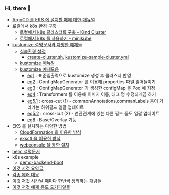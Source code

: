 ### Hi, there 🙌

- [ArgoCD 를 EKS 에 설치할 때에 대한 매뉴얼](https://github.com/chagchagchag/eks-k8s-docker-study-archive/tree/main/eks-by-argocd)
- 로컬에서 k8s 환경 구축
  - [로컬에서 k8s 클러스터를 구축 - Kind Cluster](https://github.com/chagchagchag/eks-k8s-docker-study-archive/tree/main/kind-cluster)
  - [로컬에서 k8s 를 사용하기 - minikube](https://github.com/chagchagchag/eks-k8s-docker-study-archive/tree/main/minikube)
- [kustomize 설명문서와 다양한 예제들](https://github.com/chagchagchag/eks-k8s-docker-study-archive/tree/main/kustomize)
  - [실습환경 설정](https://github.com/chagchagchag/eks-k8s-docker-study-archive/blob/main/kustomize/%EC%8B%A4%EC%8A%B5%ED%99%98%EA%B2%BD%EC%84%A4%EC%A0%95.md)
    - [create-cluster.sh](https://github.com/chagchagchag/eks-k8s-docker-study-archive/blob/main/kustomize/create-cluster.sh), [kustomize-sample-cluster.yml](https://github.com/chagchagchag/eks-k8s-docker-study-archive/blob/main/kustomize/kustomize-sample-cluster.yml)
  - [kustomize 매뉴얼](https://github.com/chagchagchag/eks-k8s-docker-study-archive/blob/main/kustomize/kustomize.md)
  - [kustomize 예제모음](https://github.com/chagchagchag/eks-k8s-docker-study-archive/tree/main/kustomize/kustomize-practice)
    - [eg1](https://github.com/chagchagchag/eks-k8s-docker-study-archive/tree/main/kustomize/kustomize-practice/eg1) : 표준입출력으로 kustomize 생성 후 클러스터 반영
    - [eg2](https://github.com/chagchagchag/eks-k8s-docker-study-archive/tree/main/kustomize/kustomize-practice/eg2) : ConfigMapGenerator 를 이용해 properties 파일 읽어들이기
    - [eg3](https://github.com/chagchagchag/eks-k8s-docker-study-archive/tree/main/kustomize/kustomize-practice/eg3) : ConfigMapGenerator 가 생성한 configMap 을 Pod 에 지정
    - [eg4](https://github.com/chagchagchag/eks-k8s-docker-study-archive/tree/main/kustomize/kustomize-practice/eg4) : Transformers 를 이용해 이미지 이름, 태그 명 수정되게끔 하기
    - [eg5.1](https://github.com/chagchagchag/eks-k8s-docker-study-archive/tree/main/kustomize/kustomize-practice/eg5.1) : cross-cut (1) - commonAnnotations,commanLabels 등이 가리키는 하위필드 일괄 업데이트
    - [eg5.2](https://github.com/chagchagchag/eks-k8s-docker-study-archive/tree/main/kustomize/kustomize-practice/eg5.2) : cross-cut (2) - 연관관계에 있는 다른 필드 들도 일괄 업데이트 
    - [eg6](https://github.com/chagchagchag/eks-k8s-docker-study-archive/tree/main/kustomize/kustomize-practice/eg6) : Base/Overlay 기능 
- EKS 를 설치하는 다양한 방법
  - [CloudFormation 을 이용한 방식](https://github.com/chagchagchag/eks-k8s-docker-study-archive/tree/main/eks-by-cloudformation)
  - [eksctl 을 이용한 방식](https://github.com/chagchagchag/eks-k8s-docker-study-archive/tree/main/eks-by-eksctl)
  - [webconsole 을 통한 설치](https://github.com/chagchagchag/eks-k8s-docker-study-archive/tree/main/eks-by-webconsole)
- [helm 설명문서](https://github.com/chagchagchag/eks-k8s-docker-study-archive/tree/main/helm)
- k8s example
  - [demo-backend-boot](https://github.com/chagchagchag/eks-k8s-docker-study-archive/tree/main/k8s-manifest/demo-backend-boot)
- [이것 저것 요약글](https://github.com/chagchagchag/eks-k8s-docker-study-archive/tree/main/summary)
- [각종 에러 대응](https://github.com/chagchagchag/eks-k8s-docker-study-archive/tree/main/%EA%B0%81%EC%A2%85%EC%97%90%EB%9F%AC)
- [이것 저것 시간날 때마다 한번씩 정리하는 개념들](https://github.com/chagchagchag/eks-k8s-docker-study-archive/tree/main/%EC%8B%9C%EA%B0%84%EB%82%A0%EB%95%8C%EB%A7%88%EB%8B%A4%20%ED%95%9C%EB%B2%88%EC%94%A9)
- [이것 저것 예제 용도 도커파일들](https://github.com/chagchagchag/eks-k8s-docker-study-archive/tree/main/%EC%98%88%EC%A0%9C%EC%9A%A9%EB%8F%84%EC%9D%98%20%EB%8F%84%EC%BB%A4%ED%8C%8C%EC%9D%BC%EB%93%A4)